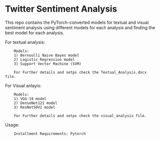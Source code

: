 # Twitter Sentiment Analysis

This repo contains the PyTorch-converted models for textual and visual sentiment analysis using different models for each analysis and finding the best model for each analysis.

For textual analysis:

        Models:
        1) Bernoulli Naive Bayes model
        2) Logistic Regression model
        3) Support Vector Machine (SVM)
        
        For Further details and setps check the Textual_Analysis.docx file.
        
For Visual anlayis:
        
        Models:
        1) VGG-19 model
        2) DenseNet121 model
        3) ResNet50V2 model
        
        For Further details and setps check the visual_analysis file.
        
Usage:
        
        Installment Requirements: Pytorch
